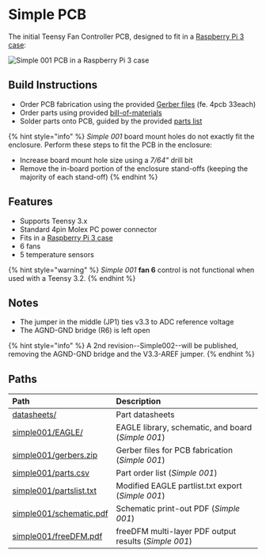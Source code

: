 # Simple PCB

The initial Teensy Fan Controller PCB, designed to fit in a [Raspberry Pi 3 case](https://www.microcenter.com/product/614861/micro-connectors-plastic-raspberry-pi-3-model-b-case-kit):

![Simple 001 PCB in a Raspberry Pi 3 case](../.gitbook/assets/simple001.photo.1.png)

## Build Instructions

* Order PCB fabrication using the provided [Gerber files](https://github.com/mstrthealias/TeensyFanController/blob/master/Hardware/Simple/simple001/gerbers.zip) \(fe. 4pcb 33each\)
* Order parts using provided [bill-of-materials](https://github.com/mstrthealias/TeensyFanController/blob/master/Hardware/Simple/simple001/parts.csv)
* Solder parts onto PCB, guided by the provided [parts list](https://github.com/mstrthealias/TeensyFanController/blob/master/Hardware/Simple/simple001/partslist.txt)

{% hint style="info" %}
_Simple 001_ board mount holes do not exactly fit the enclosure. Perform these steps to fit the PCB in the enclosure:

* Increase board mount hole size using a _7/64"_ drill bit
* Remove the in-board portion of the enclosure stand-offs \(keeping the majority of each stand-off\)
{% endhint %}

## Features

* Supports Teensy 3.x
* Standard 4pin Molex PC power connector
* Fits in a [Raspberry Pi 3 case](https://www.microcenter.com/product/614861/micro-connectors-plastic-raspberry-pi-3-model-b-case-kit)
* 6 fans
* 5 temperature sensors

{% hint style="warning" %}
_Simple 001_ **fan 6** control is not functional when used with a Teensy 3.2.
{% endhint %}

## Notes

* The jumper in the middle \(JP1\) ties v3.3 to ADC reference voltage
* The AGND-GND bridge \(R6\) is left open

{% hint style="info" %}
A 2nd revision--Simple002--will be published, removing the AGND-GND bridge and the V3.3-AREF jumper.
{% endhint %}

## Paths

| Path | Description |
| :--- | :--- |
| [datasheets/](https://github.com/mstrthealias/TeensyFanController/tree/master/Hardware/Simple/datasheets) | Part datasheets |
| [simple001/EAGLE/](https://github.com/mstrthealias/TeensyFanController/tree/master/Hardware/Simple/simple001/EAGLE) | EAGLE library, schematic, and board \(_Simple 001_\) |
| [simple001/gerbers.zip](https://github.com/mstrthealias/TeensyFanController/tree/0ceefdbffbd5efc627939be4be3313a873193821/Hardware/Simple/simple001/gerbers.zip) | Gerber files for PCB fabrication \(_Simple 001_\) |
| [simple001/parts.csv](https://github.com/mstrthealias/TeensyFanController/tree/0ceefdbffbd5efc627939be4be3313a873193821/Hardware/Simple/simple001/parts.csv) | Part order list \(_Simple 001_\) |
| [simple001/partslist.txt](https://github.com/mstrthealias/TeensyFanController/tree/0ceefdbffbd5efc627939be4be3313a873193821/Hardware/Simple/simple001/partslist.txt) | Modified EAGLE partlist.txt export \(_Simple 001_\) |
| [simple001/schematic.pdf](https://github.com/mstrthealias/TeensyFanController/tree/0ceefdbffbd5efc627939be4be3313a873193821/Hardware/Simple/simple001/schematic.pdf) | Schematic print-out PDF \(_Simple 001_\) |
| [simple001/freeDFM.pdf](https://github.com/mstrthealias/TeensyFanController/tree/0ceefdbffbd5efc627939be4be3313a873193821/Hardware/Simple/simple001/freeDFM.pdf) | freeDFM multi-layer PDF output results \(_Simple 001_\) |

